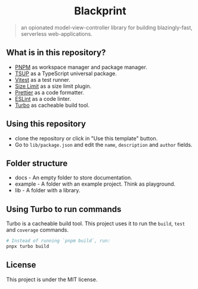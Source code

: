 <h1 align="center">Blackprint</h1>

>  an opionated model-view-controller library for building blazingly-fast, serverless web-applications.

## What is in this repository?

- [PNPM](https://pnpm.io/workspaces) as workspace manager and package manager.
- [TSUP](https://tsup.egoist.dev/) as a TypeScript universal package.
- [Vitest](https://vitest.dev/) as a test runner.
- [Size Limit](https://github.com/ai/size-limit) as a size limit plugin.
- [Prettier](https://prettier.io/) as a code formatter.
- [ESLint](https://eslint.org/) as a code linter.
- [Turbo](https://turbo.build) as cacheable build tool.

## Using this repository

- clone the repository or click in "Use this template" button.
- Go to `lib/package.json` and edit the `name`, `description` and `author` fields.

## Folder structure

- docs - An empty folder to store documentation.
- example - A folder with an example project. Think as playground.
- lib - A folder with a library.

## Using Turbo to run commands

Turbo is a cacheable build tool. This project uses it to run the `build`, `test` and `coverage` commands.

```bash
# Instead of running `pnpm build`, run:
pnpx turbo build
```

## License

This project is under the MIT license. 
